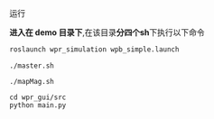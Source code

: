 运行

**进入在 demo 目录下**,在该目录**分四个sh**下执行以下命令

```sh
roslaunch wpr_simulation wpb_simple.launch 
```

```
./master.sh
```

```
./mapMag.sh
```

```
cd wpr_gui/src
python main.py
```

